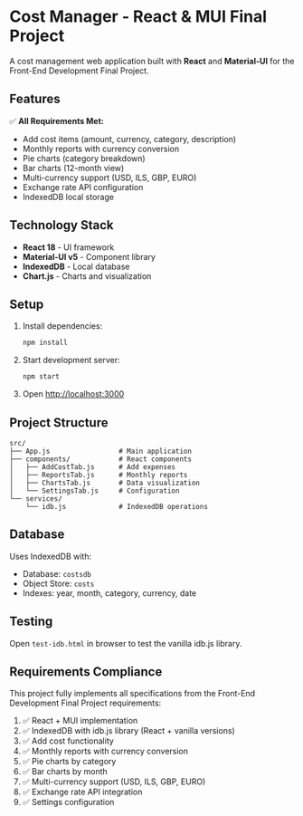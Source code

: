 # Cost Manager - React & MUI Final Project

A cost management web application built with **React** and **Material-UI** for the Front-End Development Final Project.

## Features

✅ **All Requirements Met:**
- Add cost items (amount, currency, category, description)
- Monthly reports with currency conversion
- Pie charts (category breakdown)
- Bar charts (12-month view)
- Multi-currency support (USD, ILS, GBP, EURO)
- Exchange rate API configuration
- IndexedDB local storage

## Technology Stack

- **React 18** - UI framework
- **Material-UI v5** - Component library
- **IndexedDB** - Local database
- **Chart.js** - Charts and visualization

## Setup

1. Install dependencies:
   ```bash
   npm install
   ```

2. Start development server:
   ```bash
   npm start
   ```

3. Open [http://localhost:3000](http://localhost:3000)

## Project Structure

```
src/
├── App.js                 # Main application
├── components/            # React components
│   ├── AddCostTab.js      # Add expenses
│   ├── ReportsTab.js      # Monthly reports
│   ├── ChartsTab.js       # Data visualization
│   └── SettingsTab.js     # Configuration
└── services/
    └── idb.js             # IndexedDB operations
```

## Database

Uses IndexedDB with:
- Database: `costsdb`
- Object Store: `costs`
- Indexes: year, month, category, currency, date

## Testing

Open `test-idb.html` in browser to test the vanilla idb.js library.

## Requirements Compliance

This project fully implements all specifications from the Front-End Development Final Project requirements:

1. ✅ React + MUI implementation
2. ✅ IndexedDB with idb.js library (React + vanilla versions)
3. ✅ Add cost functionality
4. ✅ Monthly reports with currency conversion
5. ✅ Pie charts by category
6. ✅ Bar charts by month
7. ✅ Multi-currency support (USD, ILS, GBP, EURO)
8. ✅ Exchange rate API integration
9. ✅ Settings configuration
